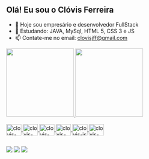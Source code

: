 ## Olá! Eu sou o Clóvis Ferreira

- 🔭 Hoje sou empresário e desenvolvedor FullStack
- 🌱 Estudando: JAVA, MySql, HTML 5, CSS 3 e JS
- 📫 Contate-me no email: clovisjff@gmail.com


<div>
  <a href="https://github.com/clovisjff/clovisjff">
  <img height="180cm" src="https://github-readme-stats.vercel.app/api?username=clovisjff&show_icons=true&theme=dark&included_all_comits=true&count_private=true"/>
  <img height="180cm" src="https://github-readme-stats.vercel.app/api/top-langs/?username=clovisjff&layout=compact&langs_count=16&theme=dark"/>                         
</div>
<div style="display: inline_block"><br>
  <img align="center" alt="clovis-java" height="30" width="40" src="https://cdn.jsdelivr.net/gh/devicons/devicon/icons/java/java-original-wordmark.svg" />
  <img align="center" alt="clovis-mysql" height="30" width="40"  src="https://cdn.jsdelivr.net/gh/devicons/devicon/icons/mysql/mysql-original-wordmark.svg" />  
  <img align="center" alt="clovis-h5" height="30" width="40"  src="https://cdn.jsdelivr.net/gh/devicons/devicon/icons/html5/html5-original-wordmark.svg" />      
  <img align="center" alt="clovis-css3" height="30" width="40"  src="https://cdn.jsdelivr.net/gh/devicons/devicon/icons/css3/css3-original-wordmark.svg" />  
  <img align="center" alt="clovis-js" height="30" width="40" src="https://cdn.jsdelivr.net/gh/devicons/devicon/icons/javascript/javascript-original.svg" />
  <img align="center" alt="clovis-lk" height="30" width="40"  src="https://cdn.jsdelivr.net/gh/devicons/devicon/icons/linkedin/linkedin-original.svg" />  
</div>

##

<div>
<a href="https://www.linkedin.com/in/cl%C3%B3vis-ferreira-00278b15/" target="_blank"><img src="https://img.shields.io/badge/-Linkedin-%230077B5?style=for-the-badge&logo=linkedin&logoColor=White%22" target="_blank"></a>
<a href="https://www.instagram.com/clovisjff/" target="_blank"><img src="https://img.shields.io/badge/Instagram-E4405F?style=for-the-badge&logo=instagram&logoColor=white" target="_blank"></a>
<a href="https://twitter.com/clovisferreira" target="_blank"><img src="https://img.shields.io/badge/Twitter-1DA1F2?style=for-the-badge&logo=twitter&logoColor=white" target="_blank"></a>

</div>


